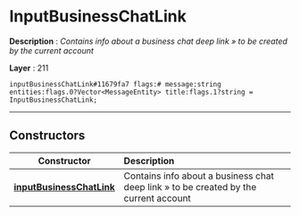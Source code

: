 # InputBusinessChatLink

**Description** : *Contains info about a business chat deep link &raquo; to be created by the current account*

**Layer** : 211

```tl
inputBusinessChatLink#11679fa7 flags:# message:string entities:flags.0?Vector<MessageEntity> title:flags.1?string = InputBusinessChatLink;
```

---

## Constructors

| Constructor | Description |
| :---: | :--- |
| [**inputBusinessChatLink**](constructor/inputBusinessChatLink) | Contains info about a business chat deep link » to be created by the current account |